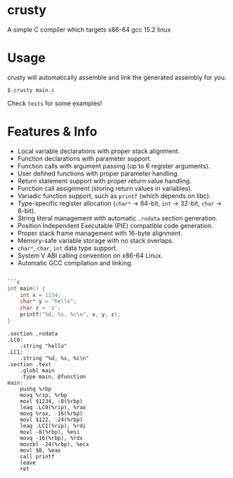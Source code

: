 # crusty
A simple C compiler which targets x86-64 gcc 15.2 linux

# Usage
crusty will automatically assemble and link the generated assembly for you.
```
$ crusty main.c
```

Check `tests` for some examples!

# Features & Info
- Local variable declarations with proper stack alignment.
- Function declarations with parameter support.
- Function calls with argument passing (up to 6 register arguments).
- User defined functions with proper parameter handling.
- Return statement support with proper return value handling.
- Function call assignment (storing return values in variables).
- Variadic function support, such as `printf` (which depends on libc).
- Type-specific register allocation (`char*` → 64-bit, `int` → 32-bit, `char` → 8-bit).
- String literal management with automatic `.rodata` section generation.
- Position Independent Executable (PIE) compatible code generation.
- Proper stack frame management with 16-byte alignment.
- Memory-safe variable storage with no stack overlaps.
- `char*`, `char`, `int` data type support.
- System V ABI calling convention on x86-64 Linux.
- Automatic GCC compilation and linking.

```c

```c
int main() {
    int x = 1234;
    char* y = "hello";
    char z = 'z';
    printf("%d, %s, %c\n", x, y, z);
}
```

```
.section .rodata
.LC0:
    .string "hello"
.LC1:
    .string "%d, %s, %c\n"
.section .text
    .globl main
    .type main, @function
main:
    pushq %rbp
    movq %rsp, %rbp
    movl $1234, -8(%rbp)
    leaq .LC0(%rip), %rax
    movq %rax, -16(%rbp)
    movl $122, -24(%rbp)
    leaq .LC1(%rip), %rdi
    movl -8(%rbp), %esi
    movq -16(%rbp), %rdx
    movzbl -24(%rbp), %ecx
    movl $0, %eax
    call printf
    leave
    ret

```
